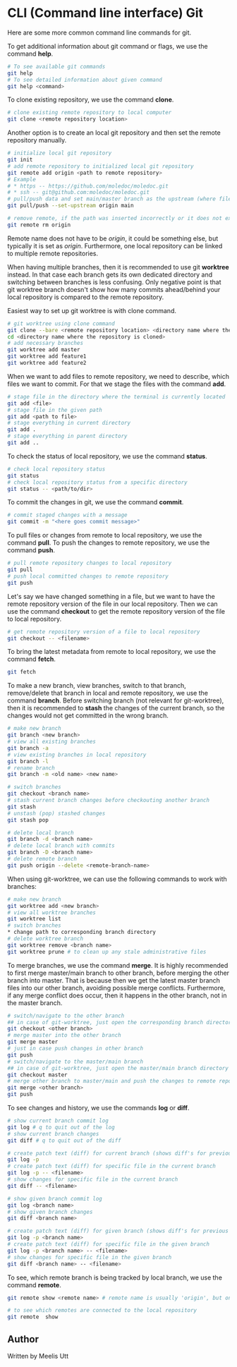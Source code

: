 # CLI (Command line interface) Git

Here are some more common command line commands for git.

To get additional information about git command or flags, we use the command **help**.

```sh
# To see available git commands
git help
# To see detailed information about given command
git help <command>
```

To clone existing repository, we use the command **clone**.

```sh
# clone existing remote repository to local computer
git clone <remote repository location>
```

Another option is to create an local git repository and then set the remote repository manually.

```sh
# initialize local git repository
git init
# add remote repository to initialized local git repository
git remote add origin <path to remote repository> 
# Example 
# * https -- https://github.com/moledoc/moledoc.git
# * ssh -- git@github.com:moledoc/moledoc.git
# pull/push data and set main/master branch as the upstream (where files/directories are pulled/pushed from/to)
git pull/push --set-upstream origin main

# remove remote, if the path was inserted incorrectly or it does not exist anymore
git remote rm origin
```

Remote name does not have to be *origin*, it could be something else, but typically it is set as *origin*.
Furthermore, one local repository can be linked to multiple remote repositories.

When having multiple branches, then it is recommended to use git **worktree** instead.
In that case each branch gets its own dedicated directory and switching between branches is less confusing.
Only negative point is that git worktree branch doesn't show how many commits ahead/behind your local repository is compared to the remote repository.

Easiest way to set up git worktree is with clone command.

```sh
# git worktree using clone command
git clone --bare <remote repository location> <directory name where the repository is cloned>
cd <directory name where the repository is cloned>
# add necessary branches
git worktree add master
git worktree add feature1
git worktree add feature2
```

When we want to add files to remote repository, we need to describe, which files we want to commit.
For that we stage the files with the command **add**.

```sh
# stage file in the directory where the terminal is currently located
git add <file>
# stage file in the given path
git add <path to file>
# stage everything in current directory
git add .
# stage everything in parent directory
git add ..
```

To check the status of local repository, we use the command **status**.

```sh
# check local repository status
git status
# check local repository status from a specific directory
git status -- <path/to/dir>
```

To commit the changes in git, we use the command **commit**.

```sh
# commit staged changes with a message
git commit -m "<here goes commit message>"
```

To pull files or changes from remote to local repository, we use the command **pull**.
To push the changes to remote repository, we use the command **push**.

```sh
# pull remote repository changes to local repository
git pull
# push local committed changes to remote repository
git push
```

Let's say we have changed something in a file, but we want to have the remote repository version of the file in our local repository.
Then we can use the command **checkout** to get the remote repository version of the file to local repository.

```sh
# get remote repository version of a file to local repository
git checkout -- <filename>
```

To bring the latest metadata from remote to local repository, we use the command **fetch**.

```sh
git fetch
```

To make a new branch, view branches, switch to that branch, remove/delete that branch in local and remote repository, we use the command **branch**.
Before switching branch (not relevant for git-worktree), then it is recommended to **stash** the changes of the current branch, so the changes would not get committed in the wrong branch.

```sh
# make new branch
git branch <new branch>
# view all existing branches
git branch -a
# view existing branches in local repository
git branch -l
# rename branch
git branch -m <old name> <new name>

# switch branches
git checkout <branch name>
# stash current branch changes before checkouting another branch
git stash
# unstash (pop) stashed changes
git stash pop

# delete local branch 
git branch -d <branch name>
# delete local branch with commits
git branch -D <branch name>
# delete remote branch
git push origin --delete <remote-branch-name>
```

When using git-worktree, we can use the following commands to work with branches:

```sh
# make new branch
git worktree add <new branch>
# view all worktree branches
git worktree list
# switch branches
* change path to corresponding branch directory
# delete worktree branch
git worktree remove <branch name>
git worktree prune # to clean up any stale administrative files
```

To merge branches, we use the command **merge**.
It is highly recommended to first merge master/main branch to other branch, before merging the other branch into master.
That is because then we get the latest master branch files into our other branch, avoiding possible merge conflicts.
Furthermore, if any merge conflict does occur, then it happens in the other branch, not in the master branch.

```sh
# switch/navigate to the other branch
## in case of git-worktree, just open the corresponding branch directory
git checkout <other branch>
# merge master into the other branch
git merge master
# just in case push changes in other branch
git push
# switch/navigate to the master/main branch
## in case of git-worktree, just open the master/main branch directory
git checkout master
# merge other branch to master/main and push the changes to remote repository
git merge <other branch>
git push
```

To see changes and history, we use the commands **log** or **diff**.

```sh
# show current branch commit log
git log # q to quit out of the log
# show current branch changes
git diff # q to quit out of the diff

# create patch text (diff) for current branch (shows diff's for previous commits)
git log -p
# create patch text (diff) for specific file in the current branch
git log -p -- <filename>
# show changes for specific file in the current branch 
git diff -- <filename>

# show given branch commit log
git log <branch name>
# show given branch changes
git diff <branch name>

# create patch text (diff) for given branch (shows diff's for previous commits)
git log -p <branch name>
# create patch text (diff) for specific file in the given branch
git log -p <branch name> -- <filename>
# show changes for specific file in the given branch 
git diff <branch name> -- <filename>
```

To see, which remote branch is being tracked by local branch, we use the command **remote**.

```sh
git remote show <remote name> # remote name is usually 'origin', but one repository can have multiple remotes

# to see which remotes are connected to the local repository
git remote  show
```

## Author

Written by
Meelis Utt
